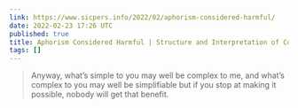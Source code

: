 ```yaml
---
link: https://www.sicpers.info/2022/02/aphorism-considered-harmful/
date: 2022-02-23 17:26 UTC
published: true
title: Aphorism Considered Harmful | Structure and Interpretation of Computer Programmers
tags: []
---
```


> Anyway, what’s simple to you may well be complex to me, and what’s complex to you may well be simplifiable but if you stop at making it possible, nobody will get that benefit.
